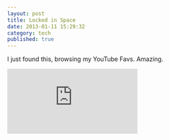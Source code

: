 ```yaml
---
layout: post
title: Locked in Space
date: 2013-01-11 15:29:32
category: tech
published: true
---
```


I just found this, browsing my YouTube Favs. Amazing.<br>
<div class="video-wrapper">
<div class="video-container-16-9">
<iframe src="http://player.vimeo.com/video/6284199?title=0&byline=0&portrait=0" frameborder="0"></iframe>
</div>
</div>
